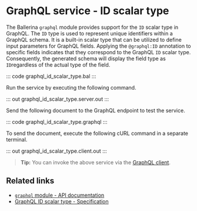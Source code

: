 # GraphQL service - ID scalar type

The Ballerina `graphql` module provides support for the `ID` scalar type in GraphQL. The `ID` type is used to represent unique identifiers within a GraphQL schema. It is a built-in scalar type that can be utilized to define input parameters for GraphQL fields. Applying the `@graphql:ID` annotation to specific fields indicates that they correspond to the GraphQL `ID` scalar type. Consequently, the generated schema will display the field type as `ID`regardless of the actual type of the field.

::: code graphql_id_scalar_type.bal :::

Run the service by executing the following command.

::: out graphql_id_scalar_type.server.out :::

Send the following document to the GraphQL endpoint to test the service.

::: code graphql_id_scalar_type.graphql :::

To send the document, execute the following cURL command in a separate terminal.

::: out graphql_id_scalar_type.client.out :::

>**Tip:** You can invoke the above service via the [GraphQL client](/learn/by-example/graphql-client-query-endpoint/).

## Related links
- [`graphql` module - API documentation](https://lib.ballerina.io/ballerina/graphql/latest)
- [GraphQL ID scalar type - Specification](/spec/graphql/#415-id)
